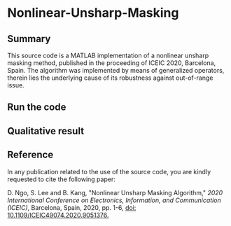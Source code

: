 # Nonlinear-Unsharp-Masking

## Summary
This source code is a MATLAB implementation of a nonlinear unsharp masking method, published in the proceeding of ICEIC 2020, Barcelona, Spain. The algorithm was implemented by means of generalized operators, therein lies the underlying cause of its robustness against out-of-range issue.

## Run the code

## Qualitative result

## Reference
In any publication related to the use of the source code, you are kindly requested to cite the following paper:

D. Ngo, S. Lee and B. Kang, "Nonlinear Unsharp Masking Algorithm," *2020 International Conference on Electronics, Information, and Communication (ICEIC)*, Barcelona, Spain, 2020, pp. 1-6, [doi: 10.1109/ICEIC49074.2020.9051376.](https://ieeexplore.ieee.org/abstract/document/9051376)
